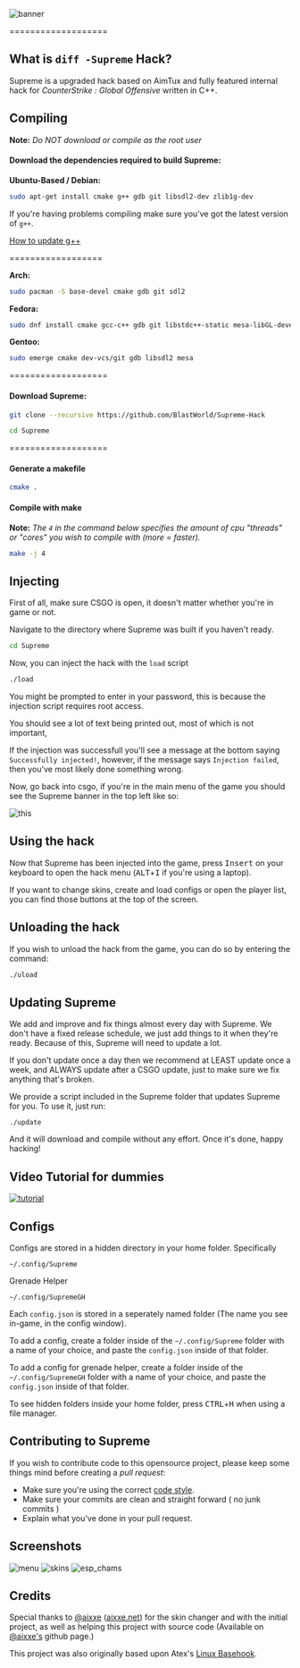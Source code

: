 ![banner](http://aimtux.net/images/banner.png)

===================

## What is ```diff -Supreme``` Hack?

Supreme is a upgraded hack based on AimTux and fully featured internal hack for *CounterStrike : Global Offensive* written in C++.


## Compiling

**Note:** _Do NOT download or compile as the root user_

#### Download the dependencies required to build Supreme:

__Ubuntu-Based / Debian:__
```bash
sudo apt-get install cmake g++ gdb git libsdl2-dev zlib1g-dev
```

If you're having problems compiling make sure you've got the latest version of `g++`.

[How to update g++](https://github.com/AimTuxOfficial/AimTux/wiki/Updating-your-compiler)

==================

__Arch:__
```bash
sudo pacman -S base-devel cmake gdb git sdl2
```
__Fedora:__
```bash
sudo dnf install cmake gcc-c++ gdb git libstdc++-static mesa-libGL-devel SDL2-devel zlib-devel
```

__Gentoo:__
```bash
sudo emerge cmake dev-vcs/git gdb libsdl2 mesa
```

===================

#### Download Supreme:

```bash
git clone --recursive https://github.com/BlastWorld/Supreme-Hack
```

```bash
cd Supreme
```

===================

#### Generate a makefile

```bash
cmake .
```

#### Compile with make

**Note:** _The `4` in the command below specifies the amount of cpu "threads" or "cores" you wish to compile with (more = faster)._

```bash
make -j 4
```

## Injecting

First of all, make sure CSGO is open, it doesn't matter whether you're in game or not.

Navigate to the directory where Supreme was built if you haven't ready.

```bash
cd Supreme
```

Now, you can inject the hack with the `load` script

```bash
./load
```

You might be prompted to enter in your password, this is because the injection script requires root access.

You should see a lot of text being printed out, most of which is not important,

If the injection was successfull you'll see a message at the bottom saying `Successfully injected!`, however, if the message says `Injection failed`, then you've most likely done something wrong.

Now, go back into csgo, if you're in the main menu of the game you should see the Supreme banner in the top left like so:

![this](http://aimtux.net/images/screenshot4.png)

## Using the hack

Now that Supreme has been injected into the game, press <kbd>Insert</kbd> on your keyboard to open the hack menu (<kbd>ALT</kbd>+<kbd>I</kbd> if you're using a laptop).

If you want to change skins, create and load configs or open the player list, you can find those buttons at the top of the screen.

## Unloading the hack

If you wish to unload the hack from the game, you can do so by entering the command:

```bash
./uload
```

## Updating Supreme

We add and improve and fix things almost every day with Supreme. We don't have a fixed release schedule, we just add things to it when they're ready. Because of this, Supreme will need to update a lot.

If you don't update once a day then we recommend at LEAST update once a week, and ALWAYS update after a CSGO update, just to make sure we fix anything that's broken.

We provide a script included in the Supreme folder that updates Supreme for you. To use it, just run:

```
./update
```

And it will download and compile without any effort. Once it's done, happy hacking!

## Video Tutorial for dummies

[![tutorial](http://img.youtube.com/vi/bkEj57BviM8/0.jpg)](https://www.youtube.com/watch?v=bkEj57BviM8)

## Configs

Configs are stored in a hidden directory in your home folder. Specifically 

```
~/.config/Supreme
```

Grenade Helper
```
~/.config/SupremeGH
```

Each `config.json` is stored in a seperately named folder (The name you see in-game, in the config window). 

To add a config, create a folder inside of the `~/.config/Supreme` folder with a name of your choice, and paste the `config.json` inside of that folder.

To add a config for grenade helper, create a folder inside of the `~/.config/SupremeGH` folder with a name of your choice, and paste the `config.json` inside of that folder.

To see hidden folders inside your home folder, press <kbd>CTRL</kbd>+<kbd>H</kbd> when using a file manager.

## Contributing to Supreme

If you wish to contribute code to this opensource project, please keep some things mind before creating a *pull request*:
 - Make sure you're using the correct [code style](https://github.com/AimTuxOfficial/AimTux/wiki/Code-Style).
 - Make sure your commits are clean and straight forward ( no junk commits )
 - Explain what you've done in your pull request.


## Screenshots

![menu](http://aimtux.net/images/screenshot1.png)
![skins](http://aimtux.net/images/screenshot2.png)
![esp_chams](http://aimtux.net/images/screenshot3.jpeg)

## Credits
Special thanks to [@aixxe](http://www.github.com/aixxe/) ([aixxe.net](http://www.aixxe.net)) for the skin changer and with the initial project, as well as helping this project with source code (Available on [@aixxe's](http://www.github.com/aixxe/) github page.)

This project was also originally based upon Atex's [Linux Basehook](http://unknowncheats.me/forum/counterstrike-global-offensive/181878-linux-basehook.html).
